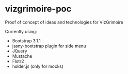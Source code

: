 vizgrimoire-poc
===============

Proof of concept of ideas and technologies for VizGrimoire

Currently using:
* Bootstrap 3.1.1
* jasny-bootstrap plugin for side menu
* JQuery
* Mustache
* Flotr2
* holder.js (only for mocks)
